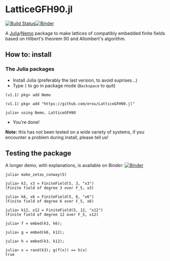 # LatticeGFH90.jl
[![Build Status](https://travis-ci.org/erou/LatticeGFH90.jl.svg?branch=master)](https://travis-ci.org/erou/LatticeGFH90.jl)[![Binder](https://mybinder.org/badge_logo.svg)](https://mybinder.org/v2/gh/erou/gfh90-binder/master?filepath=GFH90-demo.ipynb)

A [Julia](https://julialang.org/)/[Nemo](http://nemocas.org/) package to make lattices of compatibly embedded finite fields
based on Hilbert's theorem 90 and Allombert's algorithm.

## How to: install

### The Julia packages

- Install Julia (preferably the last version, to avoid suprises...)
- Type `]` to go in package mode (`Backspace` to quit)

```
(v1.1) pkg> add Nemo

(v1.1) pkg> add "https://github.com/erou/LatticeGFH90.jl"

julia> using Nemo, LatticeGFH90
```

- You're done!

**Note:** this has not been tested on a wide variety of systems, if you
encounter a problem during install, please tell us!

## Testing the package

A longer demo, with explanations, is available on Binder: [![Binder](https://mybinder.org/badge_logo.svg)](https://mybinder.org/v2/gh/erou/gfh90-binder/master?filepath=GFH90-demo.ipynb)

```
julia> make_zetas_conway(5)

julia> k3, x3 = FiniteField(5, 3, "x3")
(Finite field of degree 3 over F_5, x3)

julia> k6, x6 = FiniteField(5, 6, "x6")
(Finite field of degree 6 over F_5, x6)

julia> k12, x12 = FiniteField(5, 12, "x12")
(Finite field of degree 12 over F_5, x12)

julia> f = embed(k3, k6);

julia> g = embed(k6, k12);

julia> h = embed(k3, k12);

julia> x = rand(k3); g(f(x)) == h(x)
true
```
